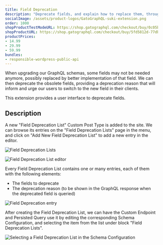 ```yaml
---
title: Field Deprecation
description: "Deprecate fields, and explain how to replace them, through a user interface."
socialImage: /assets/product-logos/GatoGraphQL-suki-extension.png
order: 1000
shopProductTestModeURL: https://shop.gatographql.com/checkout/buy/0c05b29a-a828-4278-b65a-039e98194580
shopProductURL: https://shop.gatographql.com/checkout/buy/5fd5812d-77db-481e-a241-e097a4f1e5e9
productPrices:
- 14.99
- 29.99
- 59.99
bundles:
- responsible-wordpress-public-api
---
```


When upgrading our GraphQL schemas, some fields may not be needed anymore, possibly replaced by better implementation of that field. We can then deprecate the obsolete fields, providing a deprecation reason that will inform and urge our users to switch to the new field in their clients.

This extension provides a user interface to deprecate fields.

## Description

A new "Field Deprecation List" Custom Post Type is added to the site. We can browse its entries on the "Field Deprecation Lists" page in the menu, and click on "Add New Field Deprecation List" to add a new entry in the editor.

<div class="img-width-1024" markdown=1>

![Field Deprecation Lists](/assets/extensions/upstream-pro/field-deprecation-lists.png "Field Deprecation Lists")

</div>

![Field Deprecation List editor](/assets/extensions/upstream-pro/field-deprecation-list.png "Field Deprecation List editor")

Every Field Deprecation List contains one or many entries, each of them with the following elements:

- The fields to deprecate
- The deprecation reason (to be shown in the GraphQL response when the deprecated field is queried)

![Field Deprecation entry](/assets/extensions/upstream-pro/field-deprecation-entry.png "Field Deprecation entry")

After creating the Field Deprecation List, we can have the Custom Endpoint and Persisted Query use it by editing the corresponding Schema Configuration, and selecting the item from the list under block "Field Deprecation Lists".

![Selecting a Field Deprecation List in the Schema Configuration](/assets/extensions/upstream-pro/schema-config-field-deprecation-lists.png "Selecting a Field Deprecation List in the Schema Configuration")

<!-- ## Bundles including extension

- [“All in One Toolbox for WordPress” Bundle](../../bundles/all-in-one-toolbox-for-wordpress)
- [“Responsible WordPress Public API” Bundle](../../bundles/responsible-wordpress-public-api) -->
